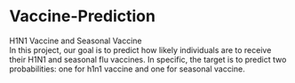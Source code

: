 # Vaccine-Prediction
H1N1 Vaccine and Seasonal Vaccine<br>
In this project, our goal is to predict how likely individuals are to receive their H1N1 and seasonal flu 
vaccines. In specific, the target is to predict two probabilities: one for h1n1 vaccine and one for seasonal 
vaccine. 

